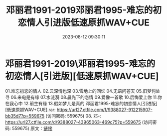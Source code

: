 ﻿---
title: 邓丽君1991-2019邓丽君1995-难忘的初恋情人引进版低速原抓WAV+CUE
date: 2023-08-12 09:30:11
categories: WAV车载音乐、镜像
tags: 华语中文
---
# 邓丽君1991-2019\邓丽君1995-难忘的初恋情人[引进版][低速原抓WAV+CUE]

01.难忘初恋的情人
02.云深情也深
03.雪地上的回忆
04.无语问苍天
05.旧梦何处寻
06.来电是有缘
07.水涟漪
08.晨光下的恋情
09.爱像一首歌
10.后悔爱上你
11.你在我心中
12.前生有缘
13.假如梦儿是真的
邓丽君1995-难忘的初恋情人[引进版][低速原抓WAV+CUE].rar: https://url27.ctfile.com/f/9388027-912215907-bb35d7?p=559675
(访问密码: 559675)
08. 邓-: https://url27.ctfile.com/d/9388027-43965063-469c75?p=559675
(访问密码: 559675)
原文：[链接](https://blog.sina.com.cn/s/blog_1647c7e760103132e.html)